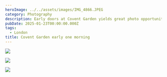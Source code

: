 ```yaml
---
heroImage: ../../assets/images/IMG_4866.JPEG
category: Photography
description: Early doors at Covent Garden yields great photo opportunities
pubDate: 2025-01-23T00:00:00.000Z
tags:
  - London
title: Covent Garden early one morning
---
```


![](/images/IMG_4864.JPEG)

![](/images/IMG_4861.JPEG)

![](/images/IMG_4865.JPEG)
